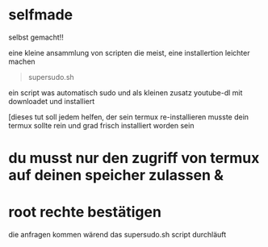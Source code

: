 # selfmade
selbst gemacht!!

eine kleine ansammlung von scripten die meist,
eine installertion leichter machen

> supersudo.sh

ein script was automatisch sudo und als kleinen zusatz
youtube-dl mit downloadet und installiert

[dieses tut soll jedem helfen, der sein termux re-installieren musste
dein termux sollte rein und grad frisch installiert worden sein
# du musst nur den zugriff von termux auf deinen speicher zulassen &
# root rechte bestätigen
die anfragen kommen wärend das supersudo.sh script durchläuft 
